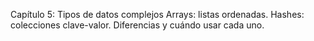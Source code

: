 Capítulo 5: Tipos de datos complejos
Arrays: listas ordenadas.
Hashes: colecciones clave-valor.
Diferencias y cuándo usar cada uno.
